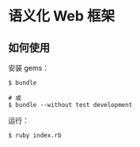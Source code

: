 # 语义化 Web 框架

## 如何使用

安装 gems：

    $ bundle

    # 或
    $ bundle --without test development

运行：

    $ ruby index.rb
